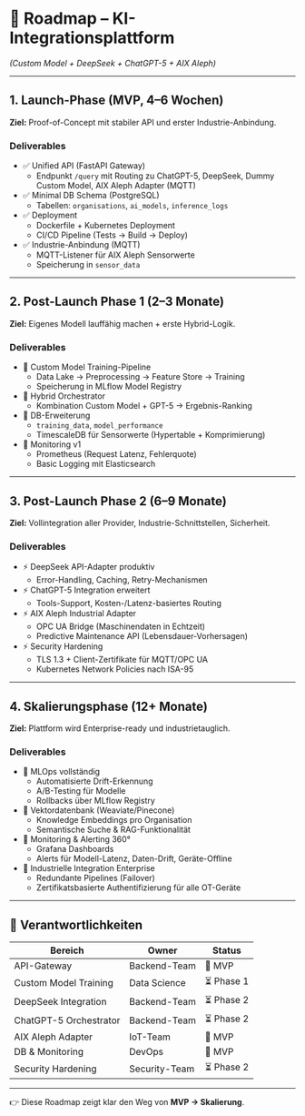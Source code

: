 # 🚀 Roadmap – KI-Integrationsplattform  
*(Custom Model + DeepSeek + ChatGPT-5 + AIX Aleph)*

---

## 1. Launch-Phase (MVP, 4–6 Wochen)
**Ziel:** Proof-of-Concept mit stabiler API und erster Industrie-Anbindung.  

### Deliverables
- ✅ Unified API (FastAPI Gateway)  
  - Endpunkt `/query` mit Routing zu ChatGPT-5, DeepSeek, Dummy Custom Model, AIX Aleph Adapter (MQTT)  
- ✅ Minimal DB Schema (PostgreSQL)  
  - Tabellen: `organisations`, `ai_models`, `inference_logs`  
- ✅ Deployment  
  - Dockerfile + Kubernetes Deployment  
  - CI/CD Pipeline (Tests → Build → Deploy)  
- ✅ Industrie-Anbindung (MQTT)  
  - MQTT-Listener für AIX Aleph Sensorwerte  
  - Speicherung in `sensor_data`  

---

## 2. Post-Launch Phase 1 (2–3 Monate)
**Ziel:** Eigenes Modell lauffähig machen + erste Hybrid-Logik.  

### Deliverables
- 🔧 Custom Model Training-Pipeline  
  - Data Lake → Preprocessing → Feature Store → Training  
  - Speicherung in MLflow Model Registry  
- 🔧 Hybrid Orchestrator  
  - Kombination Custom Model + GPT-5 → Ergebnis-Ranking  
- 🔧 DB-Erweiterung  
  - `training_data`, `model_performance`  
  - TimescaleDB für Sensorwerte (Hypertable + Komprimierung)  
- 🔧 Monitoring v1  
  - Prometheus (Request Latenz, Fehlerquote)  
  - Basic Logging mit Elasticsearch  

---

## 3. Post-Launch Phase 2 (6–9 Monate)
**Ziel:** Vollintegration aller Provider, Industrie-Schnittstellen, Sicherheit.  

### Deliverables
- ⚡ DeepSeek API-Adapter produktiv  
  - Error-Handling, Caching, Retry-Mechanismen  
- ⚡ ChatGPT-5 Integration erweitert  
  - Tools-Support, Kosten-/Latenz-basiertes Routing  
- ⚡ AIX Aleph Industrial Adapter  
  - OPC UA Bridge (Maschinendaten in Echtzeit)  
  - Predictive Maintenance API (Lebensdauer-Vorhersagen)  
- ⚡ Security Hardening  
  - TLS 1.3 + Client-Zertifikate für MQTT/OPC UA  
  - Kubernetes Network Policies nach ISA-95  

---

## 4. Skalierungsphase (12+ Monate)
**Ziel:** Plattform wird Enterprise-ready und industrietauglich.  

### Deliverables
- 🧠 MLOps vollständig  
  - Automatisierte Drift-Erkennung  
  - A/B-Testing für Modelle  
  - Rollbacks über MLflow Registry  
- 🧠 Vektordatenbank (Weaviate/Pinecone)  
  - Knowledge Embeddings pro Organisation  
  - Semantische Suche & RAG-Funktionalität  
- 🧠 Monitoring & Alerting 360°  
  - Grafana Dashboards  
  - Alerts für Modell-Latenz, Daten-Drift, Geräte-Offline  
- 🧠 Industrielle Integration Enterprise  
  - Redundante Pipelines (Failover)  
  - Zertifikatsbasierte Authentifizierung für alle OT-Geräte  

---

## 🎯 Verantwortlichkeiten
| Bereich               | Owner          | Status       |
|-----------------------|---------------|--------------|
| API-Gateway           | Backend-Team  | 🚀 MVP       |
| Custom Model Training | Data Science  | ⏳ Phase 1   |
| DeepSeek Integration  | Backend-Team  | ⏳ Phase 2   |
| ChatGPT-5 Orchestrator| Backend-Team  | ⏳ Phase 2   |
| AIX Aleph Adapter     | IoT-Team      | 🚀 MVP       |
| DB & Monitoring       | DevOps        | 🚀 MVP       |
| Security Hardening    | Security-Team | ⏳ Phase 2   |

---

👉 Diese Roadmap zeigt klar den Weg von **MVP → Skalierung**.  
